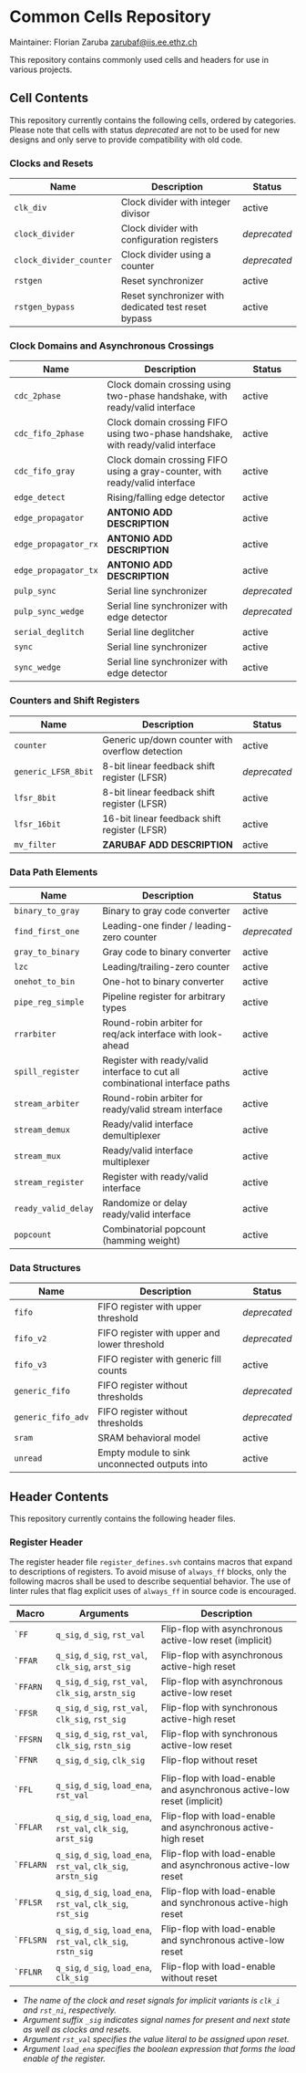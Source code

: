 # Common Cells Repository

Maintainer: Florian Zaruba <zarubaf@iis.ee.ethz.ch>

This repository contains commonly used cells and headers for use in various projects.

## Cell Contents

This repository currently contains the following cells, ordered by categories.
Please note that cells with status *deprecated* are not to be used for new designs and only serve to provide compatibility with old code.

### Clocks and Resets

|           Name          |                     Description                     |    Status    |
|-------------------------|-----------------------------------------------------|--------------|
| `clk_div`               | Clock divider with integer divisor                  | active       |
| `clock_divider`         | Clock divider with configuration registers          | *deprecated* |
| `clock_divider_counter` | Clock divider using a counter                       | *deprecated* |
| `rstgen`                | Reset synchronizer                                  | active       |
| `rstgen_bypass`         | Reset synchronizer with dedicated test reset bypass | active       |

### Clock Domains and Asynchronous Crossings

|         Name         |                                   Description                                    |    Status    |
|----------------------|----------------------------------------------------------------------------------|--------------|
| `cdc_2phase`         | Clock domain crossing using two-phase handshake, with ready/valid interface      | active       |
| `cdc_fifo_2phase`    | Clock domain crossing FIFO using two-phase handshake, with ready/valid interface | active       |
| `cdc_fifo_gray`      | Clock domain crossing FIFO using a gray-counter, with ready/valid interface      | active       |
| `edge_detect`        | Rising/falling edge detector                                                     | active       |
| `edge_propagator`    | **ANTONIO ADD DESCRIPTION**                                                      | active       |
| `edge_propagator_rx` | **ANTONIO ADD DESCRIPTION**                                                      | active       |
| `edge_propagator_tx` | **ANTONIO ADD DESCRIPTION**                                                      | active       |
| `pulp_sync`          | Serial line synchronizer                                                         | *deprecated* |
| `pulp_sync_wedge`    | Serial line synchronizer with edge detector                                      | *deprecated* |
| `serial_deglitch`    | Serial line deglitcher                                                           | active       |
| `sync`               | Serial line synchronizer                                                         | active       |
| `sync_wedge`         | Serial line synchronizer with edge detector                                      | active       |

### Counters and Shift Registers

|         Name        |                   Description                   |    Status    |
|---------------------|-------------------------------------------------|--------------|
| `counter`           | Generic up/down counter with overflow detection | active       |
| `generic_LFSR_8bit` | 8-bit linear feedback shift register (LFSR)     | *deprecated* |
| `lfsr_8bit`         | 8-bit linear feedback shift register (LFSR)     | active       |
| `lfsr_16bit`        | 16-bit linear feedback shift register (LFSR)    | active       |
| `mv_filter`         | **ZARUBAF ADD DESCRIPTION**                     | active       |

### Data Path Elements

|         Name        |                                 Description                                  |    Status    |
|---------------------|------------------------------------------------------------------------------|--------------|
| `binary_to_gray`    | Binary to gray code converter                                                | active       |
| `find_first_one`    | Leading-one finder / leading-zero counter                                    | *deprecated* |
| `gray_to_binary`    | Gray code to binary converter                                                | active       |
| `lzc`               | Leading/trailing-zero counter                                                | active       |
| `onehot_to_bin`     | One-hot to binary converter                                                  | active       |
| `pipe_reg_simple`   | Pipeline register for arbitrary types                                        | active       |
| `rrarbiter`         | Round-robin arbiter for req/ack interface with look-ahead                    | active       |
| `spill_register`    | Register with ready/valid interface to cut all combinational interface paths | active       |
| `stream_arbiter`    | Round-robin arbiter for ready/valid stream interface                         | active       |
| `stream_demux`      | Ready/valid interface demultiplexer                                          | active       |
| `stream_mux`        | Ready/valid interface multiplexer                                            | active       |
| `stream_register`   | Register with ready/valid interface                                          | active       |
| `ready_valid_delay` | Randomize or delay ready/valid interface                                     | active       |
| `popcount`          | Combinatorial popcount (hamming weight)                                      | active       |

### Data Structures

|        Name        |                  Description                  |    Status    |
|--------------------|-----------------------------------------------|--------------|
| `fifo`             | FIFO register with upper threshold            | *deprecated* |
| `fifo_v2`          | FIFO register with upper and lower threshold  | *deprecated* |
| `fifo_v3`          | FIFO register with generic fill counts        | active       |
| `generic_fifo`     | FIFO register without thresholds              | *deprecated* |
| `generic_fifo_adv` | FIFO register without thresholds              | *deprecated* |
| `sram`             | SRAM behavioral model                         | active       |
| `unread`           | Empty module to sink unconnected outputs into | active       |


## Header Contents

This repository currently contains the following header files.

### Register Header

The register header file `register_defines.svh` contains macros that expand to descriptions of registers.
To avoid misuse of `always_ff` blocks, only the following macros shall be used to describe sequential behavior.
The use of linter rules that flag explicit uses of `always_ff` in source code is encouraged.

|         Macro         |                            Arguments                            |                               Description                               |
|-----------------------|-----------------------------------------------------------------|-------------------------------------------------------------------------|
| <code>\`FF</code>     | `q_sig`, `d_sig`, `rst_val`                                     | Flip-flop with asynchronous active-low reset (implicit)                 |
| <code>\`FFAR</code>   | `q_sig`, `d_sig`, `rst_val`, `clk_sig`, `arst_sig`              | Flip-flop with asynchronous active-high reset                           |
| <code>\`FFARN</code>  | `q_sig`, `d_sig`, `rst_val`, `clk_sig`, `arstn_sig`             | Flip-flop with asynchronous active-low reset                            |
| <code>\`FFSR</code>   | `q_sig`, `d_sig`, `rst_val`, `clk_sig`, `rst_sig`               | Flip-flop with synchronous active-high reset                            |
| <code>\`FFSRN</code>  | `q_sig`, `d_sig`, `rst_val`, `clk_sig`, `rstn_sig`              | Flip-flop with synchronous active-low reset                             |
| <code>\`FFNR</code>   | `q_sig`, `d_sig`, `clk_sig`                                     | Flip-flop without reset                                                 |
|                       |                                                                 |                                                                         |
| <code>\`FFL</code>    | `q_sig`, `d_sig`, `load_ena`, `rst_val`                         | Flip-flop with load-enable and asynchronous active-low reset (implicit) |
| <code>\`FFLAR</code>  | `q_sig`, `d_sig`, `load_ena`, `rst_val`, `clk_sig`, `arst_sig`  | Flip-flop with load-enable and asynchronous active-high reset           |
| <code>\`FFLARN</code> | `q_sig`, `d_sig`, `load_ena`, `rst_val`, `clk_sig`, `arstn_sig` | Flip-flop with load-enable and asynchronous active-low reset            |
| <code>\`FFLSR</code>  | `q_sig`, `d_sig`, `load_ena`, `rst_val`, `clk_sig`, `rst_sig`   | Flip-flop with load-enable and synchronous active-high reset            |
| <code>\`FFLSRN</code> | `q_sig`, `d_sig`, `load_ena`, `rst_val`, `clk_sig`, `rstn_sig`  | Flip-flop with load-enable and synchronous active-low reset             |
| <code>\`FFLNR</code>  | `q_sig`, `d_sig`, `load_ena`, `clk_sig`                         | Flip-flop with load-enable without reset                                |
- *The name of the clock and reset signals for implicit variants is `clk_i` and `rst_ni`, respectively.*
- *Argument suffix `_sig` indicates signal names for present and next state as well as clocks and resets.*
- *Argument `rst_val` specifies the value literal to be assigned upon reset.*
- *Argument `load_ena` specifies the boolean expression that forms the load enable of the register.*
